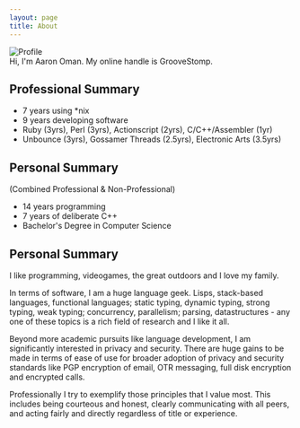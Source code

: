 ```yaml
---
layout: page
title: About
---
```


<img src="{{ site.profile.icon.aaron }}" alt="Profile" class="horizontally-centered" />

<div class="message horizontally-centered">
  Hi, I'm Aaron Oman.  My online handle is GrooveStomp.
</div>

## Professional Summary
- 7 years using *nix
- 9 years developing software
- Ruby (3yrs), Perl (3yrs), Actionscript (2yrs), C/C++/Assembler (1yr)
- Unbounce (3yrs), Gossamer Threads (2.5yrs), Electronic Arts (3.5yrs)

## Personal Summary
(Combined Professional & Non-Professional)

- 14 years programming
- 7 years of deliberate C++
- Bachelor's Degree in Computer Science

## Personal Summary
I like programming, videogames, the great outdoors and I love my family.

In terms of software, I am a huge language geek.  Lisps, stack-based languages,
functional languages; static typing, dynamic typing, strong typing, weak typing;
concurrency, parallelism; parsing, datastructures - any one of these topics
is a rich field of research and I like it all.

Beyond more academic pursuits like language development, I am significantly interested
in privacy and security.  There are huge gains to be made in terms of ease of use
for broader adoption of privacy and security standards like PGP encryption of email,
OTR messaging, full disk encryption and encrypted calls.

Professionally I try to exemplify those principles that I value most.  This includes
being courteous and honest, clearly communicating with all peers, and acting fairly and directly
regardless of title or experience.
